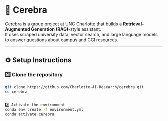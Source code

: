 # 🧠 Cerebra

Cerebra is a group project at UNC Charlotte that builds a **Retrieval-Augmented Generation (RAG)**-style assistant.  
It uses scraped university data, vector search, and large language models to answer questions about campus and CCI resources.

---

## ⚙️ Setup Instructions

### 1️⃣ Clone the repository
```bash
git clone https://github.com/Charlotte-AI-Research/cerebra.git
cd cerebra


2️⃣ Activate the environment
conda env create -f environment.yml
conda activate cerebra
